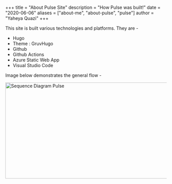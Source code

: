 +++
title = "About Pulse Site"
description = "How Pulse was built!"
date = "2020-06-06"
aliases = ["about-me", "about-pulse", "pulse"]
author = "Yaheya Quazi"
+++

This site is built various technologies and platforms. They are - 

* Hugo
* Theme : GruvHugo
* Github
* Github Actions
* Azure Static Web App
* Visual Studio Code

Image below demonstrates the general flow - 

<img src="../img/pulse-site-sequence-diagram.png" alt="Sequence Diagram Pulse" title="Top Level Demonstration of Pulse Site" width="900" height="300" /> 
